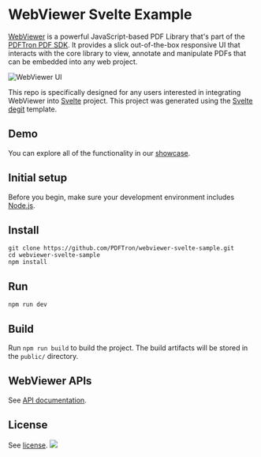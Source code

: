 # WebViewer Svelte Example

[WebViewer](https://www.pdftron.com/documentation/web/) is a powerful JavaScript-based PDF Library that's part of the [PDFTron PDF SDK](https://www.pdftron.com). It provides a slick out-of-the-box responsive UI that interacts with the core library to view, annotate and manipulate PDFs that can be embedded into any web project.

![WebViewer UI](https://www.pdftron.com/downloads/pl/webviewer-ui.png)


This repo is specifically designed for any users interested in integrating WebViewer into [Svelte](https://svelte.dev/) project. This project was generated using the [Svelte degit](https://svelte.dev/blog/the-easiest-way-to-get-started#2_Use_degit) template.

## Demo

You can explore all of the functionality in our [showcase](https://www.pdftron.com/webviewer/demo/).

## Initial setup

Before you begin, make sure your development environment includes [Node.js](https://nodejs.org/en/).

## Install

```
git clone https://github.com/PDFTron/webviewer-svelte-sample.git
cd webviewer-svelte-sample
npm install
```

## Run

```
npm run dev
```

## Build

Run `npm run build` to build the project. The build artifacts will be stored in the `public/` directory.

## WebViewer APIs

See [API documentation](https://www.pdftron.com/documentation/web/guides/ui/apis).


## License

See [license](./LICENSE).
![](https://onepixel.pdftron.com/webviewer-svelte-sample)
